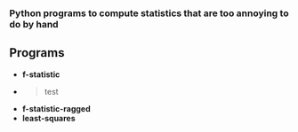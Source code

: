 ### Python programs to compute statistics that are too annoying to do by hand
## Programs
* **f-statistic**
*   > test
* **f-statistic-ragged**
* **least-squares**
